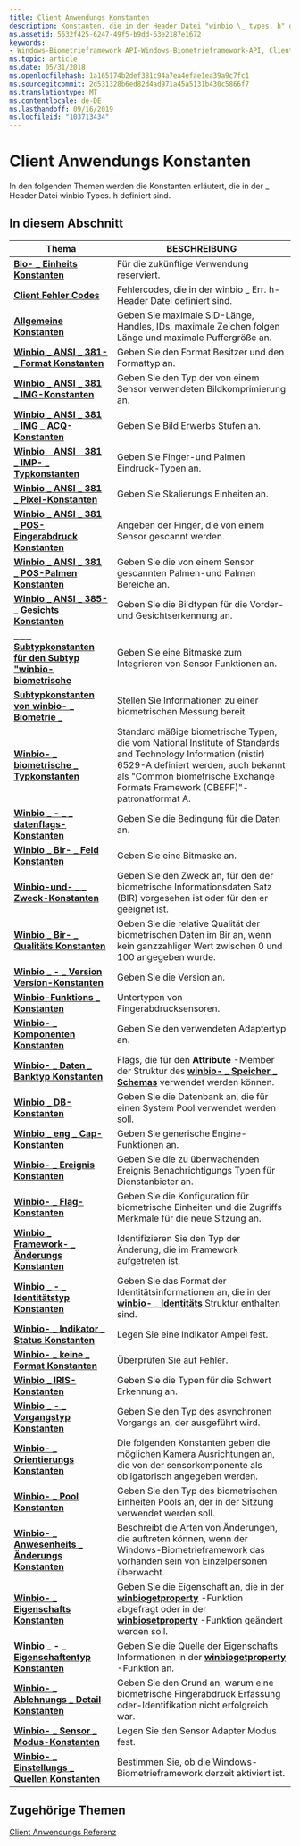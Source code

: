 ```yaml
---
title: Client Anwendungs Konstanten
description: Konstanten, die in der Header Datei "winbio \_ types. h" definiert sind.
ms.assetid: 5632f425-6247-49f5-b9dd-63e2187e1672
keywords:
- Windows-Biometrieframework API-Windows-Biometrieframework-API, Client Anwendungs Konstanten
ms.topic: article
ms.date: 05/31/2018
ms.openlocfilehash: 1a165174b2def381c94a7ea4efae1ea39a9c7fc1
ms.sourcegitcommit: 2d531328b6ed82d4ad971a45a5131b430c5866f7
ms.translationtype: MT
ms.contentlocale: de-DE
ms.lasthandoff: 09/16/2019
ms.locfileid: "103713434"
---
```

# <a name="client-application-constants"></a>Client Anwendungs Konstanten

In den folgenden Themen werden die Konstanten erläutert, die in der \_ Header Datei winbio Types. h definiert sind.

## <a name="in-this-section"></a>In diesem Abschnitt



| Thema                                                                                                        | BESCHREIBUNG                                                                                                                                                                                                            |
|--------------------------------------------------------------------------------------------------------------|------------------------------------------------------------------------------------------------------------------------------------------------------------------------------------------------------------------------|
| [**Bio- \_ Einheits Konstanten**](bio-unit-constants.md)<br/>                                                 | Für die zukünftige Verwendung reserviert.<br/>                                                                                                                                                                                    |
| [**Client Fehler Codes**](client-error-codes.md)<br/>                                                  | Fehlercodes, die in der winbio \_ Err. h-Header Datei definiert sind.<br/>                                                                                                                                                       |
| [**Allgemeine Konstanten**](general-constants.md)<br/>                                                    | Geben Sie maximale SID-Länge, Handles, IDs, maximale Zeichen folgen Länge und maximale Puffergröße an.<br/>                                                                                                            |
| [**Winbio \_ ANSI \_ 381- \_ Format Konstanten**](winbio-ansi-381-format-constants.md)<br/>                   | Geben Sie den Format Besitzer und den Formattyp an.<br/>                                                                                                                                                                       |
| [**Winbio \_ ANSI \_ 381 \_ IMG-Konstanten**](winbio-ansi-381-img-constants.md)<br/>                         | Geben Sie den Typ der von einem Sensor verwendeten Bildkomprimierung an.<br/>                                                                                                                                                     |
| [**Winbio \_ ANSI \_ 381 \_ IMG \_ ACQ-Konstanten**](winbio-ansi-381-img-acq-constants.md)<br/>                | Geben Sie Bild Erwerbs Stufen an.<br/>                                                                                                                                                                           |
| [**Winbio \_ ANSI \_ 381 \_ IMP- \_ Typkonstanten**](winbio-ansi-381-imp-type-constants.md)<br/>              | Geben Sie Finger-und Palmen Eindruck-Typen an.<br/>                                                                                                                                                                   |
| [**Winbio \_ ANSI \_ 381 \_ Pixel-Konstanten**](winbio-ansi-381-pixels-constants.md)<br/>                   | Geben Sie Skalierungs Einheiten an.<br/>                                                                                                                                                                                        |
| [**Winbio \_ ANSI \_ 381 \_ POS-Fingerabdruck Konstanten**](winbio-ansi-381-pos-fingerprint-constants.md)<br/> | Angeben der Finger, die von einem Sensor gescannt werden.<br/>                                                                                                                                                                    |
| [**Winbio \_ ANSI \_ 381 \_ POS-Palmen Konstanten**](winbio-ansi-381-pos-palm-constants.md)<br/>               | Geben Sie die von einem Sensor gescannten Palmen-und Palmen Bereiche an.<br/>                                                                                                                                                        |
| [**Winbio \_ ANSI \_ 385- \_ Gesichts Konstanten**](winbio-ansi-385-face-constants.md)<br/>                       | Geben Sie die Bildtypen für die Vorder-und Gesichtserkennung an.<br/>                                                                                                                                                |
| [**\_ \_ \_ Subtypkonstanten für den Subtyp "winbio-biometrische**](winbio-biometric-sensor-subtype-constants.md)<br/> | Geben Sie eine Bitmaske zum Integrieren von Sensor Funktionen an.<br/>                                                                                                                                                          |
| [**Subtypkonstanten von winbio- \_ Biometrie \_**](winbio-biometric-subtype-constants.md)<br/>                | Stellen Sie Informationen zu einer biometrischen Messung bereit.<br/>                                                                                                                                                          |
| [**Winbio- \_ biometrische \_ Typkonstanten**](winbio-biometric-type-constants.md)<br/>                      | Standard mäßige biometrische Typen, die vom National Institute of Standards and Technology Information (nistir) 6529-A definiert werden, auch bekannt als "Common biometrische Exchange Formats Framework (CBEFF)"-patronatformat A.<br/> |
| [**Winbio \_ - \_ \_ datenflags-Konstanten**](winbio-bir-data-flags-constants.md)<br/>                     | Geben Sie die Bedingung für die Daten an.<br/>                                                                                                                                                                          |
| [**Winbio \_ Bir- \_ Feld Konstanten**](winbio-bir-field-constants.md)<br/>                                | Geben Sie eine Bitmaske an.<br/>                                                                                                                                                                                          |
| [**Winbio-und- \_ \_ Zweck-Konstanten**](winbio-bir-purpose-constants.md)<br/>                            | Geben Sie den Zweck an, für den der biometrische Informationsdaten Satz (BIR) vorgesehen ist oder für den er geeignet ist.<br/>                                                                                               |
| [**Winbio \_ Bir- \_ Qualitäts Konstanten**](winbio-bir-quality-constants.md)<br/>                            | Geben Sie die relative Qualität der biometrischen Daten im Bir an, wenn kein ganzzahliger Wert zwischen 0 und 100 angegeben wurde.<br/>                                                                                         |
| [**Winbio \_ - \_ Version Version-Konstanten**](winbio-bir-version-constants.md)<br/>                            | Geben Sie die Version an.<br/>                                                                                                                                                                                        |
| [**Winbio-Funktions \_ Konstanten**](winbio-capability-constants.md)<br/>                               | Untertypen von Fingerabdrucksensoren.<br/>                                                                                                                                                                               |
| [**Winbio- \_ Komponenten Konstanten**](winbio-component-constants.md)<br/>                                 | Geben Sie den verwendeten Adaptertyp an.<br/>                                                                                                                                                                     |
| [**Winbio- \_ Daten \_ Banktyp Konstanten**](winbio-database-type-constants.md)<br/>                        | Flags, die für den **Attribute** -Member der Struktur des [**winbio- \_ Speicher \_ Schemas**](winbio-storage-schema.md) verwendet werden können.<br/>                                                                             |
| [**Winbio \_ DB-Konstanten**](winbio-db-constants.md)<br/>                                               | Geben Sie die Datenbank an, die für einen System Pool verwendet werden soll.<br/>                                                                                                                                                          |
| [**Winbio \_ eng \_ Cap-Konstanten**](winbio-eng-cap-constants.md)<br/>                                    | Geben Sie generische Engine-Funktionen an.<br/>                                                                                                                                                                        |
| [**Winbio- \_ Ereignis Konstanten**](winbio-event-constants.md)<br/>                                         | Geben Sie die zu überwachenden Ereignis Benachrichtigungs Typen für Dienstanbieter an.<br/>                                                                                                                                       |
| [**Winbio- \_ Flag-Konstanten**](winbio-flag-constants.md)<br/>                                           | Geben Sie die Konfiguration für biometrische Einheiten und die Zugriffs Merkmale für die neue Sitzung an.<br/>                                                                                                                        |
| [**Winbio \_ Framework- \_ Änderungs Konstanten**](winbio-framework-change-constants.md)<br/>                  | Identifizieren Sie den Typ der Änderung, die im Framework aufgetreten ist.<br/>                                                                                                                                                 |
| [**Winbio \_ - \_ Identitätstyp Konstanten**](winbio-identity-type-constants.md)<br/>                        | Geben Sie das Format der Identitätsinformationen an, die in der [**winbio- \_ Identitäts**](winbio-identity.md) Struktur enthalten sind.<br/>                                                                                      |
| [**Winbio- \_ Indikator \_ Status Konstanten**](winbio-indicator-status-constants.md)<br/>                  | Legen Sie eine Indikator Ampel fest.<br/>                                                                                                                                                                                     |
| [**Winbio- \_ keine \_ Format Konstanten**](winbio-no-format-constants.md)<br/>                                | Überprüfen Sie auf Fehler.<br/>                                                                                                                                                                                           |
| [**Winbio \_ IRIS-Konstanten**](winbio-iris-constants.md)<br/>                                           | Geben Sie die Typen für die Schwert Erkennung an. <br/>                                                                                                                                                                    |
| [**Winbio \_ - \_ Vorgangstyp Konstanten**](winbio-operation-type-constants.md)<br/>                      | Geben Sie den Typ des asynchronen Vorgangs an, der ausgeführt wird.<br/>                                                                                                                                                 |
| [**Winbio- \_ Orientierungs Konstanten**](winbio-orientation-constants.md)<br/>                             | Die folgenden Konstanten geben die möglichen Kamera Ausrichtungen an, die von der sensorkomponente als obligatorisch angegeben werden.<br/>                                                                                          |
| [**Winbio- \_ Pool Konstanten**](winbio-pool-constants.md)<br/>                                           | Geben Sie den Typ des biometrischen Einheiten Pools an, der in der Sitzung verwendet werden soll.<br/>                                                                                                                                          |
| [**Winbio- \_ Anwesenheits \_ Änderungs Konstanten**](winbio-presence-change-constants.md)<br/>                    | Beschreibt die Arten von Änderungen, die auftreten können, wenn der Windows-Biometrieframework das vorhanden sein von Einzelpersonen überwacht.<br/>                                                                                    |
| [**Winbio- \_ Eigenschafts Konstanten**](winbio-property-constants.md)<br/>                                   | Geben Sie die Eigenschaft an, die in der [**winbiogetproperty**](/windows/desktop/api/Winbio/nf-winbio-winbiogetproperty) -Funktion abgefragt oder in der [**winbiosetproperty**](/windows/desktop/api/winbio/nf-winbio-winbiosetproperty) -Funktion geändert werden soll.<br/>                                |
| [**Winbio \_ - \_ Eigenschaftentyp Konstanten**](winbio-property-type-constants.md)<br/>                        | Geben Sie die Quelle der Eigenschafts Informationen in der [**winbiogetproperty**](/windows/desktop/api/Winbio/nf-winbio-winbiogetproperty) -Funktion an.<br/>                                                                                              |
| [**Winbio- \_ Ablehnungs \_ Detail Konstanten**](winbio-reject-detail-constants.md)<br/>                        | Geben Sie den Grund an, warum eine biometrische Fingerabdruck Erfassung oder-Identifikation nicht erfolgreich war.<br/>                                                                                                             |
| [**Winbio- \_ Sensor \_ Modus-Konstanten**](winbio-sensor-mode-constants.md)<br/>                            | Legen Sie den Sensor Adapter Modus fest.<br/>                                                                                                                                                                                |
| [**Winbio- \_ Einstellungs \_ Quellen Konstanten**](winbio-setting-source-constants.md)<br/>                      | Bestimmen Sie, ob die Windows-Biometrieframework derzeit aktiviert ist.<br/>                                                                                                                                     |



 

## <a name="related-topics"></a>Zugehörige Themen

<dl> <dt>

[Client Anwendungs Referenz](client-application-reference.md)
</dt> </dl>

 

 





